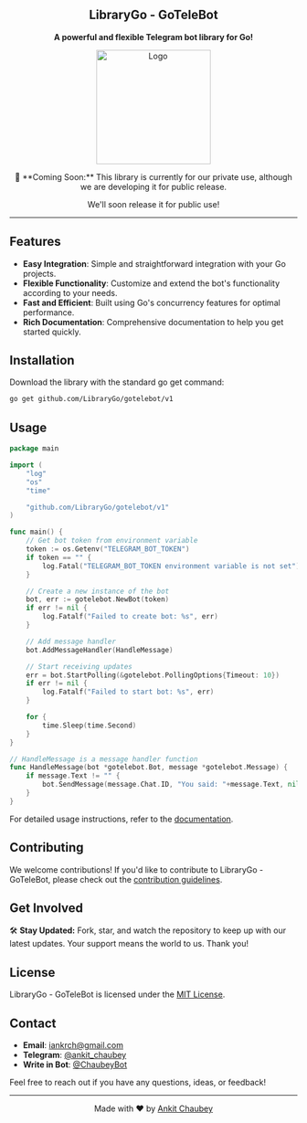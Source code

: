 <h2 align="center">LibraryGo - GoTeleBot</h2>

<p align="center">
  <b>A powerful and flexible Telegram bot library for Go!</b>
</p>

<p align="center">
  <img src="link_to_your_logo" alt="Logo" width="200">
</p>

<p align="center">
  🚀 **Coming Soon:** This library is currently for our private use, although we are developing it for public release.
</p>

<p align="center">
  We'll soon release it for public use!
</p>

---

## Features

- **Easy Integration**: Simple and straightforward integration with your Go projects.
- **Flexible Functionality**: Customize and extend the bot's functionality according to your needs.
- **Fast and Efficient**: Built using Go's concurrency features for optimal performance.
- **Rich Documentation**: Comprehensive documentation to help you get started quickly.

## Installation

Download the library with the standard go get command:

```bash
go get github.com/LibraryGo/gotelebot/v1
```

## Usage

```go
package main

import (
	"log"
	"os"
	"time"

	"github.com/LibraryGo/gotelebot/v1"
)

func main() {
	// Get bot token from environment variable
	token := os.Getenv("TELEGRAM_BOT_TOKEN")
	if token == "" {
		log.Fatal("TELEGRAM_BOT_TOKEN environment variable is not set")
	}

	// Create a new instance of the bot
	bot, err := gotelebot.NewBot(token)
	if err != nil {
		log.Fatalf("Failed to create bot: %s", err)
	}

	// Add message handler
	bot.AddMessageHandler(HandleMessage)

	// Start receiving updates
	err = bot.StartPolling(&gotelebot.PollingOptions{Timeout: 10})
	if err != nil {
		log.Fatalf("Failed to start bot: %s", err)
	}

	for {
		time.Sleep(time.Second)
	}
}

// HandleMessage is a message handler function
func HandleMessage(bot *gotelebot.Bot, message *gotelebot.Message) {
    if message.Text != "" {
        bot.SendMessage(message.Chat.ID, "You said: "+message.Text, nil)
    }
}
```

For detailed usage instructions, refer to the [documentation](link_to_documentation).

## Contributing

We welcome contributions! If you'd like to contribute to LibraryGo - GoTeleBot, please check out the [contribution guidelines](link_to_contribution_guidelines).

## Get Involved

🛠️ **Stay Updated:** Fork, star, and watch the repository to keep up with our latest updates. Your support means the world to us. Thank you!

## License

LibraryGo - GoTeleBot is licensed under the [MIT License](https://github.com/LibraryGo/GoTeleBot/blob/v1/LICENSE).

## Contact

- **Email**: [iankrch@gmail.com](mailto:iankrch@gmail.com)
- **Telegram**: [@ankit_chaubey](https://t.me/ankit_chaubey)
- **Write in Bot**: [@ChaubeyBot](https://t.me/ChaubeyBot)

Feel free to reach out if you have any questions, ideas, or feedback!

---

<p align="center">
  Made with ❤️ by <a href="https://github.com/ankit-chaubey" align="center">Ankit Chaubey</a>
</p>
